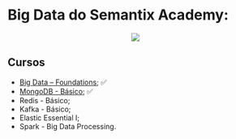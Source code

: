 # Big Data do Semantix Academy: 

<p align="center">
<img src="https://img.shields.io/static/v1?label=Status&message=Em_Andamento&color=purple&style=for-the-badge"/>
</p>

## Cursos
- [Big Data – Foundations](https://github.com/elladarte/Big_Data_Engineer_Sematix/tree/main/Big%20Data%20Foudaments);  ✅
- [MongoDB - Básico](https://github.com/elladarte/Big_Data_Engineer_Sematix/tree/main/MongoDB%20Basico);   ✅
- Redis - Básico; 
- Kafka - Básico; 
- Elastic Essential I;
- Spark - Big Data Processing.